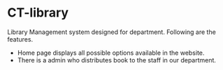 # CT-library

Library Management system designed for department. Following are the features.
  * Home page displays all possible options available in the website.
  * There is a admin who distributes book to the staff in our department.
